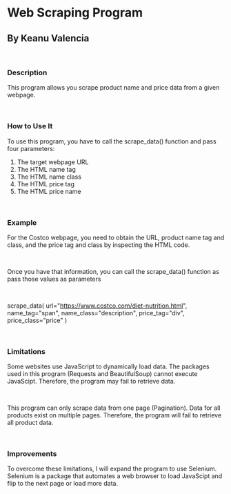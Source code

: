 <h1>Web Scraping Program</h1>
<h2>By Keanu Valencia</h2>
<br>
<h3>Description</h3>
<p>This program allows you scrape product name and price data from a given webpage.</p>
<br>
<h3>How to Use It</h3>
<P>To use this program, you have to call the scrape_data() function and pass four parameters:</p>
<ol>
      <li>The target webpage URL</li>
      <li>The HTML name tag</li>
      <li>The HTML name class</li>
      <li>The HTML price tag</li>
      <li>The HTML price name</li>
</ol>
<br>
<h3>Example</h3>
<p>For the Costco webpage, you need to obtain the URL, product name tag and class, and the price tag and class by inspecting the HTML code.</p>
<br>
<P>Once you have that information, you can call the scrape_data() function as pass those values as parameters</P>
<br>

scrape_data(
        url="https://www.costco.com/diet-nutrition.html", 
        name_tag="span", 
        name_class="description", 
        price_tag="div", 
        price_class="price"
    )

<br>
<h3>Limitations</h3>
<P>Some websites use JavaScript to dynamically load data. The packages used in this program (Requests and BeautifulSoup) cannot execute JavaScipt. Therefore, the program may fail to retrieve data.</P><br>
<P>This program can only scrape data from one page (Pagination). Data for all products exist on multiple pages. Therefore, the program will fail to retrieve all product data.</P>
<br>
<h3>Improvements</h3>
<P>To overcome these limitations, I will expand the program to use Selenium. Selenium is a package that automates a web browser to load JavaScipt and flip to the next page or load more data.</P>
